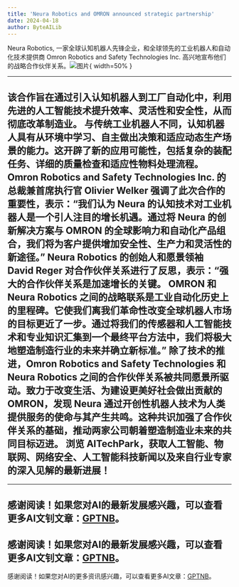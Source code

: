 ```yaml
---
title: 'Neura Robotics and OMRON announced strategic partnership'
date: 2024-04-18
author: ByteAILib
---
```


Neura Robotics, 一家全球认知机器人先锋企业，和全球领先的工业机器人和自动化技术提供商 Omron Robotics and Safety Technologies Inc. 高兴地宣布他们的战略合作伙伴关系。![图片](https://ai-techpark.com/wp-content/uploads/2020/06/Buyer-Guide-500x281-1.jpg){ width=50% }

---
该合作旨在通过引入认知机器人到工厂自动化中，利用先进的人工智能技术提升效率、灵活性和安全性，从而彻底改革制造业。
与传统工业机器人不同，认知机器人具有从环境中学习、自主做出决策和适应动态生产场景的能力。这开辟了新的应用可能性，包括复杂的装配任务、详细的质量检查和适应性物料处理流程。
Omron Robotics and Safety Technologies Inc. 的总裁兼首席执行官 Olivier Welker 强调了此次合作的重要性，表示：“我们认为 Neura 的认知技术对工业机器人是一个引人注目的增长机遇。通过将 Neura 的创新解决方案与 OMRON 的全球影响力和自动化产品组合，我们将为客户提供增加安全性、生产力和灵活性的新途径。”
Neura Robotics 的创始人和愿景领袖 David Reger 对合作伙伴关系进行了反思，表示：“强大的合作伙伴关系是加速增长的关键。 OMRON 和 Neura Robotics 之间的战略联系是工业自动化历史上的里程碑。它使我们离我们革命性改变全球机器人市场的目标更近了一步。通过将我们的传感器和人工智能技术和专业知识汇集到一个最终平台方法中，我们将极大地塑造制造行业的未来并确立新标准。”
除了技术的推进，Omron Robotics and Safety Technologies 和 Neura Robotics 之间的合作伙伴关系被共同愿景所驱动。致力于改变生活、为建设更美好社会做出贡献的 OMRON，发现 Neura 通过开创性机器人技术为人类提供服务的使命与其产生共鸣。这种共识加强了合作伙伴关系的基础，推动两家公司朝着塑造制造业未来的共同目标迈进。
浏览 AITechPark，获取人工智能、物联网、网络安全、人工智能科技新闻以及来自行业专家的深入见解的最新进展！
---

---
感谢阅读！如果您对AI的最新发展感兴趣，可以查看更多AI文钊文章：[GPTNB](https://gptnb.com)。
---
感谢阅读！如果您对AI的最新发展感兴趣，可以查看更多AI文钊文章：[GPTNB](https://gptnb.com)。
---
感谢阅读！如果您对AI的更多资讯感兴趣，可以查看更多AI文章：[GPTNB](https://gptnb.com)。